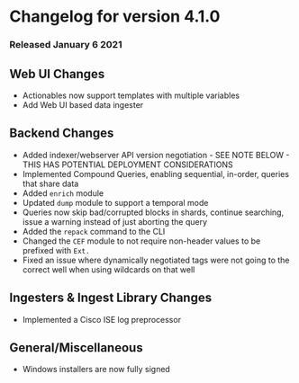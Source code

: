 # Changelog for version 4.1.0

### Released January 6 2021

## Web UI Changes
* Actionables now support templates with multiple variables
* Add Web UI based data ingester

## Backend Changes
* Added indexer/webserver API version negotiation - SEE NOTE BELOW - THIS HAS POTENTIAL DEPLOYMENT CONSIDERATIONS
* Implemented Compound Queries, enabling sequential, in-order, queries that share data
* Added `enrich` module
* Updated `dump` module to support a temporal mode
* Queries now skip bad/corrupted blocks in shards, continue searching, issue a warning instead of just aborting the query
* Added the `repack` command to the CLI
* Changed the `CEF` module to not require non-header values to be prefixed with `Ext.`
* Fixed an issue where dynamically negotiated tags were not going to the correct well when using wildcards on that well

## Ingesters & Ingest Library Changes
* Implemented a Cisco ISE log preprocessor

## General/Miscellaneous
* Windows installers are now fully signed
